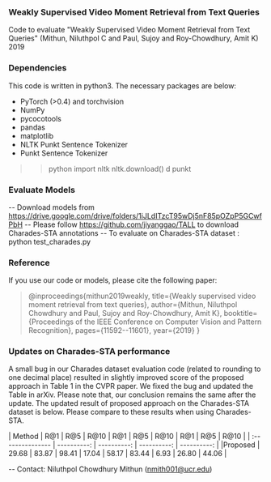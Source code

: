 ### Weakly Supervised Video Moment Retrieval from Text Queries

Code to evaluate "Weakly Supervised Video Moment Retrieval from Text Queries" (Mithun, Niluthpol C and Paul, Sujoy and Roy-Chowdhury, Amit K) 2019

### Dependencies

This code is written in python3. The necessary packages are below:

* PyTorch (>0.4) and torchvision
* NumPy
* pycocotools
* pandas
* matplotlib
* NLTK Punkt Sentence Tokenizer
* Punkt Sentence Tokenizer
> >python
> >import nltk
> >nltk.download()
> > d punkt


### Evaluate Models

-- Download models from https://drive.google.com/drive/folders/1iJLdITzcT95wDj5nF85pOZpP5GCwfPbH
-- Please follow https://github.com/jiyanggao/TALL to download Charades-STA annotations
-- To evaluate on Charades-STA dataset : python test_charades.py


### Reference 
If you use our code or models, please cite the following paper:

> @inproceedings{mithun2019weakly,
  title={Weakly supervised video moment retrieval from text queries},
  author={Mithun, Niluthpol Chowdhury and Paul, Sujoy and Roy-Chowdhury, Amit K},
  booktitle={Proceedings of the IEEE Conference on Computer Vision and Pattern Recognition},
  pages={11592--11601},
  year={2019}
}

### Updates on Charades-STA performance
A small bug in our Charades dataset evaluation code (related to rounding to one decimal place) resulted in slightly improved score of the proposed approach in Table 1 in the CVPR paper. We fixed the bug and updated the Table in arXiv. Please note that, our conclusion remains the same after the update.
The updated result of proposed approach on the Charades-STA dataset is below. Please compare to these results when using Charades-STA.

| Method  | R@1 | R@5 | R@10 | R@1 | R@5 | R@10 | R@1 | R@5 | R@10 |
| :--------------- | ----------: | ----------: | ----------: | ----------: | 
|Proposed       |   29.68  |  83.87  |  98.41 |   17.04 |   58.17 |   83.44   |  6.93  |  26.80  | 44.06  |



-- Contact: Niluthpol Chowdhury Mithun (nmith001@ucr.edu)
